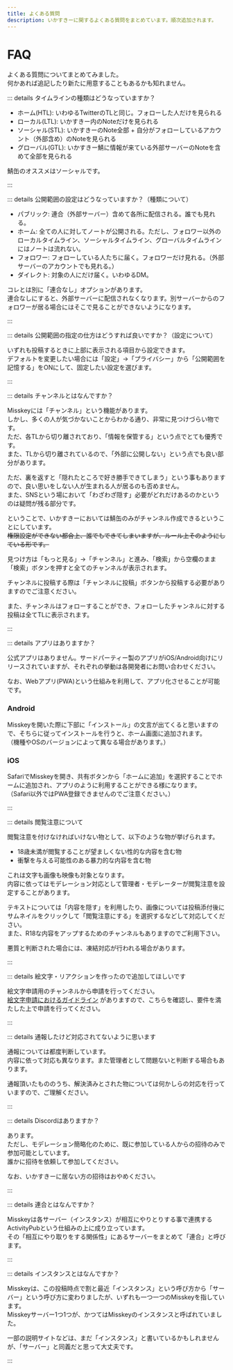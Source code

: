 ```yaml
---
title: よくある質問
description: いかすきーに関するよくある質問をまとめています。順次追加されます。
---
```


# FAQ

よくある質問についてまとめてみました。  
何かあれば追記したり新たに用意することもあるかも知れません。

::: details タイムラインの種類はどうなっていますか？

- ホーム(HTL): いわゆるTwitterのTLと同じ。フォローした人だけを見られる
- ローカル(LTL): いかすきー内のNoteだけを見られる
- ソーシャル(STL): いかすきーのNote全部 + 自分がフォローしているアカウント（外部含め）のNoteを見られる
- グローバル(GTL): いかすきー鯖に情報が来ている外部サーバーのNoteを含めて全部を見られる

鯖缶のオススメはソーシャルです。

:::

::: details 公開範囲の設定はどうなっていますか？（種類について）

- パブリック: 連合（外部サーバー）含めて各所に配信される。誰でも見れる。
- ホーム: 全ての人に対してノートが公開される。ただし、フォロワー以外のローカルタイムライン、ソーシャルタイムライン、グローバルタイムラインにはノートは流れない。
- フォロワー: フォローしている人たちに届く。フォロワーだけ見れる。（外部サーバーのアカウントでも見れる。）
- ダイレクト: 対象の人にだけ届く。いわゆるDM。

コレとは別に「連合なし」オプションがあります。  
連合なしにすると、外部サーバーに配信されなくなります。別サーバーからのフォロワーが居る場合にはそこで見ることができないようになります。

:::

::: details 公開範囲の指定の仕方はどうすれば良いですか？（設定について）

いずれも投稿するときに上部に表示される項目から設定できます。  
デフォルトを変更したい場合には「設定」→「プライバシー」から「公開範囲を記憶する」をONにして、固定したい設定を選びます。

:::

::: details チャンネルとはなんですか？

Misskeyには「チャンネル」という機能があります。  
しかし、多くの人が気づかないことからわかる通り、非常に見つけづらい物です。  
ただ、各TLから切り離されており、「情報を保管する」という点でとても優秀です。  
また、TLから切り離されているので、「外部に公開しない」という点でも良い部分があります。

ただ、裏を返すと「隠れたところで好き勝手できてしまう」という事もありますので、良い思いをしない人が生まれる人が居るのも否めません。  
また、SNSという場において「わざわざ隠す」必要がどれだけあるのかというのは疑問が残る部分です。

ということで、いかすきーにおいては鯖缶のみがチャンネル作成できるということにしています。  
~~権限設定ができない都合上、誰でもできてしまいますが、ルール上そのようにしている形です。~~

見つけ方は「もっと見る」→「チャンネル」と進み、「検索」から空欄のまま「検索」ボタンを押すと全てのチャンネルが表示されます。

チャンネルに投稿する際は「チャンネルに投稿」ボタンから投稿する必要がありますのでご注意ください。

また、チャンネルはフォローすることができ、フォローしたチャンネルに対する投稿は全てTLに表示されます。

:::

::: details アプリはありますか？

公式アプリはありません。サードパーティー製のアプリがiOS/Android向けにリリースされていますが、それぞれの挙動は各開発者にお問い合わせください。

なお、Webアプリ(PWA)という仕組みを利用して、アプリ化させることが可能です。

### Android

Misskeyを開いた際に下部に「インストール」の文言が出てくると思いますので、そちらに従ってインストールを行うと、ホーム画面に追加されます。  
（機種やOSのバージョンによって異なる場合があります。）

### iOS

SafariでMisskeyを開き、共有ボタンから「ホームに追加」を選択することでホームに追加され、アプリのように利用することができる様になります。  
（Safari以外ではPWA登録できませんのでご注意ください。）

:::

::: details 閲覧注意について

閲覧注意を付けなければいけない物として、以下のような物が挙げられます。

- 18歳未満が閲覧することが望ましくない性的な内容を含む物
- 衝撃を与える可能性のある暴力的な内容を含む物

これは文字も画像も映像も対象となります。  
内容に依ってはモデレーション対応として管理者・モデレーターが閲覧注意を設定することがあります。

テキストについては「内容を隠す」を利用したり、画像については投稿添付後にサムネイルをクリックして「閲覧注意にする」を選択するなどして対応してください。  
また、R18な内容をアップするためのチャンネルもありますのでご利用下さい。

悪質と判断された場合には、凍結対応が行われる場合があります。

:::

::: details 絵文字・リアクションを作ったので追加してほしいです

絵文字申請用のチャンネルから申請を行ってください。  
[絵文字申請におけるガイドライン](/guideline.html#%E7%B5%B5%E6%96%87%E5%AD%97%E7%94%B3%E8%AB%8B%E3%81%AB%E9%96%A2%E3%81%99%E3%82%8B%E8%A6%81%E4%BB%B6) がありますので、こちらを確認し、要件を満たした上で申請を行ってください。

:::

::: details 通報したけど対応されてないように思います

通報については都度判断しています。  
内容に依って対応も異なります。また管理者として問題ないと判断する場合もあります。

通報頂いたもののうち、解決済みとされた物については何かしらの対応を行っていますので、ご理解ください。

:::

::: details Discordはありますか？

あります。  
ただし、モデレーション簡略化のために、既に参加している人からの招待のみで参加可能としています。  
誰かに招待を依頼して参加してください。

なお、いかすきーに居ない方の招待はおやめください。

:::

::: details 連合とはなんですか？

Misskeyは各サーバー（インスタンス）が相互にやりとりする事で連携するActivityPubという仕組みの上に成り立っています。  
その「相互にやり取りをする関係性」にあるサーバーをまとめて「連合」と呼びます。

:::

::: details インスタンスとはなんですか？

Misskeyは、この投稿時点で割と最近「インスタンス」という呼び方から「サーバー」という呼び方に変わりましたが、いずれも一つ一つのMisskeyを指しています。  
Misskeyサーバー1つ1つが、かつてはMisskeyのインスタンスと呼ばれていました。

一部の説明サイトなどは、まだ「インスタンス」と書いているかもしれませんが、「サーバー」と同義だと思って大丈夫です。

:::
